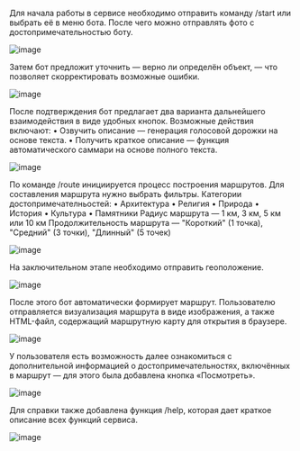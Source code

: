Для начала работы в сервисе необходимо отправить команду /start или выбрать её в меню бота. После чего можно отправлять фото с достопримечательностью боту.

![image](https://github.com/user-attachments/assets/a9a22817-abfa-4219-bdd6-3a9ee50af95c)

Затем бот предложит уточнить — верно ли определён объект, — что позволяет скорректировать возможные ошибки.

![image](https://github.com/user-attachments/assets/b65e48a7-101d-4ca6-8be9-d8f589c3e492)


После подтверждения бот предлагает два варианта дальнейшего взаимодействия в виде удобных кнопок.
Возможные действия включают:
•	Озвучить описание — генерация голосовой дорожки на основе текста.
•	Получить краткое описание — функция автоматического саммари на основе полного текста.

![image](https://github.com/user-attachments/assets/957764be-f5f6-4336-85c6-2839b2182fea)

По команде /route инициируется процесс построения маршрутов. 
Для составления маршрута нужно выбрать фильтры.
Категории достопримечателньостей:
•	Архитектура
•	Религия
•	Природа
•	История
•	Культура
•	Памятники
Радиус маршрута — 1 км, 3 км, 5 км или 10 км
Продолжительность маршрута — "Короткий" (1 точка), "Средний" (3 точки), "Длинный" (5 точек)

![image](https://github.com/user-attachments/assets/6e4d1dcf-1840-4db4-bab1-c2e384cb04b6)

На заключительном этапе необходимо отправить геоположение. 

![image](https://github.com/user-attachments/assets/324c7bc1-0973-4fa5-a666-e798283fb5b4)

После этого бот автоматически формирует маршрут. 
Пользователю отправляется визуализация маршрута в виде изображения, а также HTML-файл, содержащий маршрутную карту для открытия в браузере. 

![image](https://github.com/user-attachments/assets/19235ca2-357d-495d-8ce0-4b7934129615)

У пользователя есть возможность далее ознакомиться с дополнительной информацией о достопримечательностях, включённых в маршрут — для этого была добавлена кнопка «Посмотреть».

![image](https://github.com/user-attachments/assets/1b8d666c-41b4-4827-a21b-3b57166c69cc)

Для справки также добавлена функция /help, которая дает краткое описание всех функций сервиса.

![image](https://github.com/user-attachments/assets/7530562a-9962-4c8b-9727-94b7e0dc92e5)

